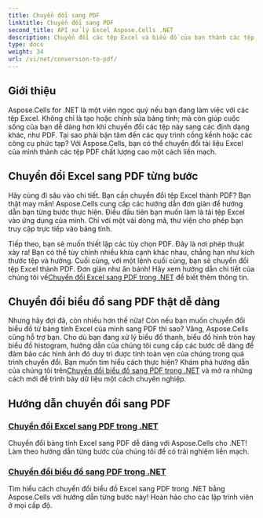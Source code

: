 ```yaml
---
title: Chuyển đổi sang PDF
linktitle: Chuyển đổi sang PDF
second_title: API xử lý Excel Aspose.Cells .NET
description: Chuyển đổi các tệp Excel và biểu đồ của bạn thành các tệp PDF liền mạch với hướng dẫn Aspose.Cells cho .NET dễ làm theo của chúng tôi.
type: docs
weight: 34
url: /vi/net/conversion-to-pdf/
---
```

## Giới thiệu

Aspose.Cells for .NET là một viên ngọc quý nếu bạn đang làm việc với các tệp Excel. Không chỉ là tạo hoặc chỉnh sửa bảng tính; mà còn giúp cuộc sống của bạn dễ dàng hơn khi chuyển đổi các tệp này sang các định dạng khác, như PDF. Tại sao phải bận tâm đến các quy trình cồng kềnh hoặc các công cụ phức tạp? Với Aspose.Cells, bạn có thể chuyển đổi tài liệu Excel của mình thành các tệp PDF chất lượng cao một cách liền mạch. 

## Chuyển đổi Excel sang PDF từng bước

Hãy cùng đi sâu vào chi tiết. Bạn cần chuyển đổi tệp Excel thành PDF? Bạn thật may mắn! Aspose.Cells cung cấp các hướng dẫn đơn giản để hướng dẫn bạn từng bước thực hiện. Điều đầu tiên bạn muốn làm là tải tệp Excel vào ứng dụng của mình. Chỉ với một vài dòng mã, thư viện cho phép bạn truy cập trực tiếp vào bảng tính.

 Tiếp theo, bạn sẽ muốn thiết lập các tùy chọn PDF. Đây là nơi phép thuật xảy ra! Bạn có thể tùy chỉnh nhiều khía cạnh khác nhau, chẳng hạn như kích thước tệp và hướng. Cuối cùng, với một lệnh cuối cùng, bạn sẽ chuyển đổi tệp Excel thành PDF. Đơn giản như ăn bánh! Hãy xem hướng dẫn chi tiết của chúng tôi về[Chuyển đổi Excel sang PDF trong .NET](./excel-to-pdf-conversion/) để biết thêm thông tin.

## Chuyển đổi biểu đồ sang PDF thật dễ dàng

Nhưng hãy đợi đã, còn nhiều hơn thế nữa! Còn nếu bạn muốn chuyển đổi biểu đồ từ bảng tính Excel của mình sang PDF thì sao? Vâng, Aspose.Cells cũng hỗ trợ bạn. Cho dù bạn đang xử lý biểu đồ thanh, biểu đồ hình tròn hay biểu đồ histogram, hướng dẫn của chúng tôi cung cấp các bước dễ dàng để đảm bảo các hình ảnh đó duy trì được tính toàn vẹn của chúng trong quá trình chuyển đổi. Bạn muốn tìm hiểu cách thực hiện? Khám phá hướng dẫn của chúng tôi trên[Chuyển đổi biểu đồ sang PDF trong .NET](./convert-chart-to-pdf/) và mở ra những cách mới để trình bày dữ liệu một cách chuyên nghiệp.

## Hướng dẫn chuyển đổi sang PDF
### [Chuyển đổi Excel sang PDF trong .NET](./excel-to-pdf-conversion/)
Chuyển đổi bảng tính Excel sang PDF dễ dàng với Aspose.Cells cho .NET! Làm theo hướng dẫn từng bước của chúng tôi để có trải nghiệm liền mạch.
### [Chuyển đổi biểu đồ sang PDF trong .NET](./convert-chart-to-pdf/)
Tìm hiểu cách chuyển đổi biểu đồ Excel sang PDF trong .NET bằng Aspose.Cells với hướng dẫn từng bước này! Hoàn hảo cho các lập trình viên ở mọi cấp độ.